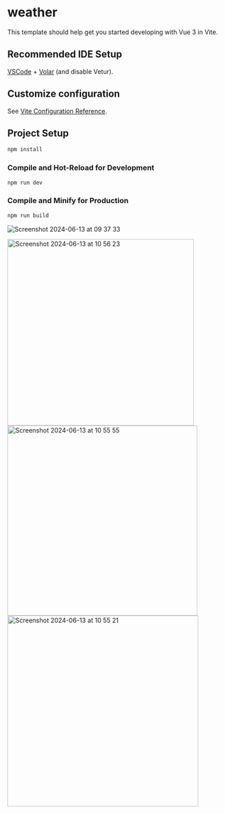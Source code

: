 # weather

This template should help get you started developing with Vue 3 in Vite.

## Recommended IDE Setup

[VSCode](https://code.visualstudio.com/) + [Volar](https://marketplace.visualstudio.com/items?itemName=Vue.volar) (and disable Vetur).

## Customize configuration

See [Vite Configuration Reference](https://vitejs.dev/config/).

## Project Setup

```sh
npm install
```

### Compile and Hot-Reload for Development

```sh
npm run dev
```

### Compile and Minify for Production

```sh
npm run build
```
![Screenshot 2024-06-13 at 09 37 33](https://github.com/M-erick/Recipe-App/assets/61746940/5765d925-778f-474f-99eb-1870135fb207)

<img width="420" alt="Screenshot 2024-06-13 at 10 56 23" src="https://github.com/M-erick/Recipe-App/assets/61746940/f5837c20-2bcd-467e-83e4-9f51a118332f">
<img width="428" alt="Screenshot 2024-06-13 at 10 55 55" src="https://github.com/M-erick/Recipe-App/assets/61746940/e4c94ca8-0bc7-4dbe-814a-5c7f6c5ff8d2">
<img width="430" alt="Screenshot 2024-06-13 at 10 55 21" src="https://github.com/M-erick/Recipe-App/assets/61746940/547113b7-e4e4-45cc-9d2b-780a9bd1a7d3">

